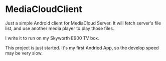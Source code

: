# MediaCloudClient

Just a simple Android client for MediaCloud Server. It will fetch server's file list, and use another media player to play those files.

I write it to run on my Skyworth E900 TV box.

This project is just started. It's my first Andriod App, so the develop speed may be very slow.